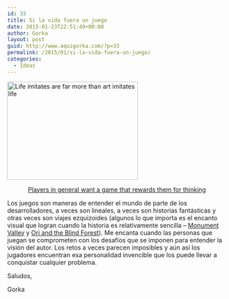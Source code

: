 ```yaml
---
id: 33
title: Si la vida fuera un juego
date: 2015-01-23T22:51:49+00:00
author: Gorka
layout: post
guid: http://www.aquigorka.com/?p=33
permalink: /2015/01/si-la-vida-fuera-un-juego/
categories:
  - Ideas
---
```

[<img class="aligncenter size-medium wp-image-34" src="http://www.aquigorka.com/wp-content/uploads/2015/01/life-imitates-are-far-more-than-art-imitates-life-300x225.jpg" alt="Life imitates are far more than art imitates life" width="300" height="225" srcset="http://www.aquigorka.com/wp-content/uploads/2015/01/life-imitates-are-far-more-than-art-imitates-life-300x225.jpg 300w, http://www.aquigorka.com/wp-content/uploads/2015/01/life-imitates-are-far-more-than-art-imitates-life.jpg 500w" sizes="(max-width: 300px) 100vw, 300px" />](http://www.aquigorka.com/wp-content/uploads/2015/01/life-imitates-are-far-more-than-art-imitates-life.jpg)

<p style="text-align: center;">
  <a title="Quotes for Game Developers" href="http://www.gamasutra.com/view/news/234346/10_quotes_every_game_developer_should_remember.php" target="_blank">Players in general want a game that rewards them for thinking</a>
</p>

Los juegos son maneras de entender el mundo de parte de los desarrolladores, a veces son lineales, a veces son historias fantásticas y otras veces son viajes ezquizoides (algunos lo que importa es el encanto visual que logran cuando la historia es relativamente sencilla &#8211; <a href="http://www.monumentvalleygame.com/" target="_blank">Monument Valley</a> y <a href="https://www.youtube.com/watch?v=ETRJ1XvprOQ" target="_blank">Ori and the Blind Forest</a>). Me encanta cuando las personas que juegan se comprometen con los desafíos que se imponen para entender la visión del autor. Los retos a veces parecen imposibles y aún así los jugadores encuentran esa personalidad invencible que los puede llevar a conquistar cualquier problema.

Saludos,
  
Gorka